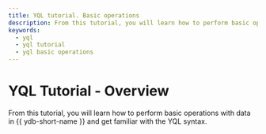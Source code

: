 ```yaml
---
title: YQL tutorial. Basic operations
description: From this tutorial, you will learn how to perform basic operations with data and get familiar with the YQL syntax.
keywords:
  - yql
  - yql tutorial
  - yql basic operations
---
```

# YQL Tutorial - Overview

From this tutorial, you will learn how to perform basic operations with data in {{ ydb-short-name }} and get familiar with the YQL syntax.

